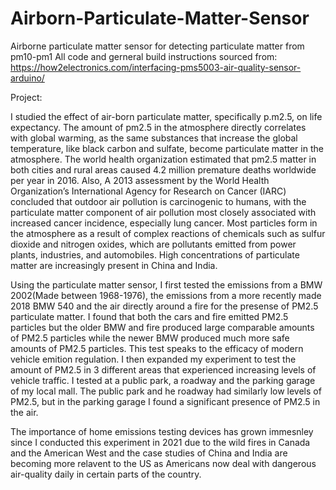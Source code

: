 # Airborn-Particulate-Matter-Sensor
Airborne particulate matter sensor for detecting particulate matter from pm10-pm1
All code and gerneral build instructions sourced from: https://how2electronics.com/interfacing-pms5003-air-quality-sensor-arduino/

Project:

I studied the effect of air-born particulate matter, specifically p.m2.5, on life expectancy. The amount of pm2.5 in the atmosphere directly correlates with global warming, as the same substances that increase the global temperature, like black carbon and sulfate, become particulate matter in the atmosphere. The world health organization estimated that pm2.5 matter in both cities and rural areas caused 4.2 million premature deaths worldwide per year in 2016. Also, A 2013 assessment by the World Health Organization’s International Agency for Research on Cancer (IARC) concluded that outdoor air pollution is carcinogenic to humans, with the particulate matter component of air pollution most closely associated with increased cancer incidence, especially lung cancer. Most particles form in the atmosphere as a result of complex reactions of chemicals such as sulfur dioxide and nitrogen oxides, which are pollutants emitted from power plants, industries, and automobiles. High concentrations of particulate matter are increasingly present in China and India.

Using the particulate matter sensor, I first tested the emissions from a BMW 2002(Made between 1968-1976), the emissions from a more recently made 2018 BMW 540 and the air directly around a fire for the presense of PM2.5 particulate matter. I found that both the cars and fire emitted PM2.5 particles but the older BMW and fire produced large comparable amounts of PM2.5 particles while the newer BMW produced much more safe amounts of PM2.5 particles. This test speaks to the efficacy of modern vehicle emition regulation. I then expanded my experiment to test the amount of PM2.5 in 3 different areas that experienced increasing levels of vehicle traffic. I tested at a public park, a roadway and the parking garage of my local mall. The public park and he roadway had similarly low levels of PM2.5, but in the parking garage I found a significant presence of PM2.5 in the air.

The importance of home emissions testing devices has grown immesnley since I conducted this experiment in 2021 due to the wild fires in Canada and the American West and the case studies of China and India are becoming more relavent to the US as Americans now deal with dangerous air-quality daily in certain parts of the country.
